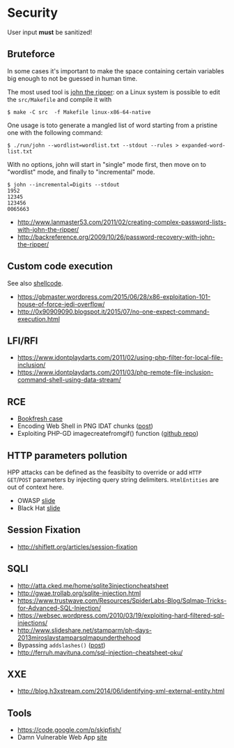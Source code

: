 # Security

User input **must** be sanitized!

## Bruteforce

In some cases it's important to make the space containing certain variables
big enough to not be guessed in human time.

The most used tool is [john the ripper](http://www.openwall.com/john/): on a Linux
system is possible to edit the ``src/Makefile`` and compile it with

    $ make -C src  -f Makefile linux-x86-64-native

One usage is toto generate a mangled list of word starting from a pristine one with the following command:

    $ ./run/john --wordlist=wordlist.txt --stdout --rules > expanded-word-list.txt

With no options, john will start in "single" mode first, then move on to "wordlist" mode, and finally to "incremental" mode.

```
$ john --incremental=Digits --stdout
1952
12345
123456
0065663
```

 - http://www.lanmaster53.com/2011/02/creating-complex-password-lists-with-john-the-ripper/
 - http://backreference.org/2009/10/26/password-recovery-with-john-the-ripper/

## Custom code execution

See also [shellcode](/shellcode/).

 - https://gbmaster.wordpress.com/2015/06/28/x86-exploitation-101-house-of-force-jedi-overflow/
 - http://0x90909090.blogspot.it/2015/07/no-one-expect-command-execution.html

## LFI/RFI

 - https://www.idontplaydarts.com/2011/02/using-php-filter-for-local-file-inclusion/
 - https://www.idontplaydarts.com/2011/03/php-remote-file-inclusion-command-shell-using-data-stream/

## RCE

 - [Bookfresh case](https://www.secgeek.net/bookfresh-vulnerability/)
 - Encoding Web Shell in PNG IDAT chunks ([post](https://www.idontplaydarts.com/2012/06/encoding-web-shells-in-png-idat-chunks/))
 - Exploiting PHP-GD imagecreatefromgif() function ([github repo](https://github.com/d0lph1n98/Defeating-PHP-GD-imagecreatefromgif))

## HTTP parameters pollution

HPP attacks can be defined as the feasibilty to override or add ``HTTP`` ``GET``/``POST`` parameters
by injecting query string delimiters. ``HtmlEntities`` are out of context here.


 - OWASP [slide](http://www.slideshare.net/Wisec/http-parameter-pollution-a-new-category-of-web-attacks)
 - Black Hat [slide](http://www.iseclab.org/people/embyte/slides/BHEU2011/hpp-bhEU2011.pdf)

## Session Fixation

 - http://shiflett.org/articles/session-fixation


## SQLI

 - http://atta.cked.me/home/sqlite3injectioncheatsheet
 - http://gwae.trollab.org/sqlite-injection.html
 - https://www.trustwave.com/Resources/SpiderLabs-Blog/Sqlmap-Tricks-for-Advanced-SQL-Injection/
 - https://websec.wordpress.com/2010/03/19/exploiting-hard-filtered-sql-injections/
 - http://www.slideshare.net/stamparm/ph-days-2013miroslavstamparsqlmapunderthehood
 - Bypassing ``addslashes()`` ([post](http://shiflett.org/blog/2007/jan/addslashes-versus-mysql-real-escape-string))
 - http://ferruh.mavituna.com/sql-injection-cheatsheet-oku/

## XXE

 - http://blog.h3xstream.com/2014/06/identifying-xml-external-entity.html

## Tools

 - https://code.google.com/p/skipfish/
 - Damn Vulnerable Web App [site](http://www.dvwa.co.uk/)
